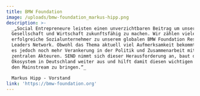 ```yaml
---
title: BMW Foundation
image: /uploads/bmw-foundation_markus-hipp.png
description: >-
  _„Social Entrepreneure leisten einen unverzichtbaren Beitrag um unsere
  Gesellschaft und Wirtschaft zukunftsfähig zu machen. Wir zählen viele
  erfolgreiche Sozialunternehmer zu unserem globalen BMW Foundation Responsible
  Leaders Network. Obwohl das Thema aktuell viel Aufmerksamkeit bekommt, braucht
  es jedoch noch mehr Verankerung in der Politik und Zusammenarbeit mit anderen
  zentralen Akteuren. SEND nimmt sich dieser Herausforderung an, baut das
  Ökosystem in Deutschland weiter aus und hilft damit diesen wichtigen Ansatz in
  den Mainstream zu bringen.“_  
  
  Markus Hipp - Vorstand
link: 'https://bmw-foundation.org'
---
```


